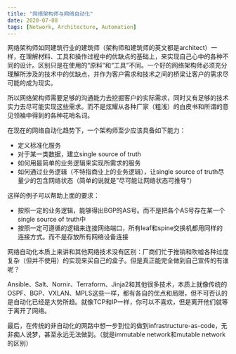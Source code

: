 ```yaml
---
title: "网络架构师与网络自动化"
date: 2020-07-08
tags: [Network, Architecture, Automation]
---
```


网络架构师如同建筑行业的建筑师（架构师和建筑师的英文都是architect）一样，在理解材料、工具和操作过程中的优缺点的基础上，来实现自己心中的各种不同的设计。区别只是在使用的“原料”和“工具”不同。一个好的网络架构师必须充分理解所涉及的技术中的优缺点，并作为客户需求和技术之间的桥梁让客户的需求尽可能的成为现实。

所以网络架构师需要足够的沟通能力去挖掘客户的实际需求，同时又有足够的技术实力去尽可能实现这些需求。而不是炫耀从各种厂家（粗浅）的白皮书和所谓的意见领袖中得到的各种花哨名词。

在现在的网络自动化趋势下，一个架构师至少应该具备如下能力：

* 定义标准化服务
* 对于某一类数据，建立single source of truth
* 如何用最简单的业务逻辑来实现所需求的服务
* 如何通过业务逻辑（不特指商业上的业务逻辑），让single source of truth尽量少的包含网络状态（简单的说就是”尽可能让网络状态可推导“）

这样的例子可以帮助上面的要求：

* 按照一定的业务逻辑，能够得出BGP的AS号。而不是把各个AS号存在某一个single source of truth中
* 按照一定可遵循的逻辑来连接网络端口，所有leaf和spine交换机都用同样的连接方式。而不是存放所有网络设备连接

网络自动化本质上来讲和其他网络技术没有区别：厂商们忙于推销和吹嘘各种过度复杂（但并不使用）的实现来买自己的盒子。但是真正能完全做到自己宣传的有谁呢？

Ansible、Salt、Nornir、Terraform、Jinja2和其他很多技术，本质上就像传统的OSPF、BGP、VXLAN、MPLS这些一样，都有各自的优点和局限，但不可否认的是自动化已经是大势所趋。就像TCP和IP一样，你可以不喜欢，但是离开他们就等于离开了网络。

最后，在传统的非自动化的网路中想一步到位的做到infrastructure-as-code，无非痴人说梦，甚至永远无法做到。（就是immutable network和mutable network的区别）